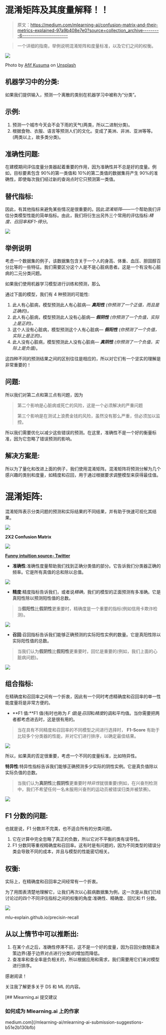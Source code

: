 # 混淆矩阵及其度量解释！！

> 原文：<https://medium.com/mlearning-ai/confusion-matrix-and-their-metrics-explained-97a9b408e7e0?source=collection_archive---------6----------------------->

> 一个详细的指南，举例说明混淆矩阵和度量标准，以及它们之间的权衡。

![](img/679e8f79002151bb87e334e9a412d45d.png)

Photo by [Afif Kusuma](https://unsplash.com/@javaistan?utm_source=medium&utm_medium=referral) on [Unsplash](https://unsplash.com?utm_source=medium&utm_medium=referral)

## 机器学习中的分类:

如果我们提供输入，预测一个离散的类别在机器学习中被称为“分类”。

## 示例:

1.  预测一个城市今天会不会下雨的天气(两类，所以二进制分类)。
2.  根据食物、衣服、语言等预测人们的文化。变成了美洲、非洲、亚洲等等。(两类以上，故多类分类)。

## 准确性问题:

在建模期间评估度量分类器起着重要的作用，因为准确性并不总是好的度量。例如，目标要素包含 90%的第一类值和 10%的第二类值的数据集将产生 90%的准确性，即使每次我们经过新的查询点时它只预测第一类值。

## 替代指标:

因此，有其他指标来避免某些情况是很重要的。因此*混淆矩阵*——一个帮助我们评估分类模型性能的简单指标。由此，我们将衍生出另外三个常用的评估指标:*精度、*召回率和*F1-得分*。

![](img/06a8eef88223c24db8eafd89b80e7dc3.png)

## 举例说明

考虑一个数据集的例子，该数据集包含关于一个人的身高、体重、血压、胆固醇百分比等的一些特征。我们需要区分这个人是不是心脏病患者。这是一个有没有心脏病的二元分类问题。

如果我们使用机器学习模型进行训练和预测，那么

通过下面的模型，我们有 4 种预测的可能性:

1.  此人有心脏病，模型预测此人有心脏病— ***真阳性*** *(你预测了一个正值，而且是正确的)。*
2.  此人有心脏病，模型预测此人没有心脏病— ***假阴性*** *(你预测了一个负值，实际上是正的)。*
3.  这个人没有心脏病，模型预测这个人有心脏病— ***假阳性*** *(你预测了一个负值，实际上是正的)。*
4.  此人没有心脏病，模型预测此人没有心脏病— ***真阴性*** *(你预测了一个负值，实际上是负值)*。

这四种不同的预测结果之间的区别往往是相应的，所以对它们有一个坚实的理解是非常重要的！

## **问题:**

所以我们对第二点和第三点有问题，因为

> 第二个影响是心脏病或死亡的风险，这是一个必须解决的严重问题
> 
> 第三个影响是在测试上浪费金钱的风险，虽然没有那么严重，但必须加以监控。

所以我们需要优化以减少这些错误的预测。在这里，准确性不是一个好的衡量标准，因为它忽略了错误预测的影响。

## 解决方案是:

所以为了量化和改进上面的例子，我们使用混淆矩阵。混淆矩阵将预测分解为几个感兴趣的类别和度量，如精度和召回，用于通过根据要求调整模型来获得最佳值。

# **混淆矩阵:**

混淆矩阵表示分类问题的预测和实际结果的不同结果，并有助于快速可视化其结果。

![](img/eae183595925b927ccd8d64dc526a681.png)

**2X2 Confusion Matrix**

![](img/ff245d1945c885170aaa92f9bdd92488.png)

[**Funny intuition source- Twitter**](https://twitter.com/naif5110_/status/1530928759926398977?s=20&t=BYJjvDVqexhGA5rm2p3DVQ)

*   **准确性**:准确性度量帮助我们找到正确分类值的部分。它告诉我们分类器正确的频率。它是所有真值的总和除以总值。

![](img/ba08cfd830d26906276b8d69fe848ba7.png)

*   **精度**:精度指标告诉我们，或者说*精确*，我们的模型的正面预测有多准确。它是真阳性除以预测阳性值的总数。

> 当**假阳性**比**假阴性**更重要时，精确度是一个重要的指标(例如信用卡欺诈检测)。

![](img/7d3c2a5201543fe63a0d0c60849d59c3.png)

*   **召回**:召回指标告诉我们能够正确预测的实际阳性实例的数量。它是真阳性除以实际阳性值的总数。

> 当我们认为**假阴性**比**假阳性**更重要时，回忆是重要的(例如，我们上面的心脏病问题)。

![](img/1724ad1f4c5f4fa33ebe42a8f3ae00c7.png)

## 组合指标:

在精确度和召回率之间有一个折衷，因此有一个同时考虑精确度和召回率的单一性能度量将是非常方便的。

*   **F1 值:**F1 值(有时也称为 *F 值*)是*召回*和*精度*的调和平均值。当你需要把两者都考虑进去时，这是很有用的。

> 当在具有不同精度和召回率的不同模型之间进行选择时， **F1-Score** 有助于比较多个分类器的性能，并对它们进行排序，以确定最佳结果。

![](img/55b3c9abe3c1548e5f7e0d9fc9162d92.png)

所以，如果真的否定很重要，考虑一个不同的度量标准，比如特异性。

**特异性**:特异性指标告诉我们能够正确预测多少实际的阴性实例。它是真负值除以实际负值的总数。

> 当我们认为**真阴性**比**假阴性**更重要时*特异性*就很重要(例如，在兴奋剂检测中，我们不希望任何一名未服用兴奋剂的运动员被错误归类并被禁赛)。

![](img/b49ffac115b43c7e39ca8438990f4035.png)

## **F1 分数的问题:**

也就是说，F1 分数并不完美，也不适合所有的分类问题。

1.  它在计算中完全忽略了真正的负数，所以它对不平衡的类有误导性。
2.  F1 分数同等重视精确度和召回率。这有时是有问题的，因为不同类型的错误分类会导致不同的成本，并且与模型的性能密切相关。

## **权衡:**

实际上，在精确度和召回率之间经常有一个折衷。

为了用图表清楚地理解它，让我们再次以心脏病数据集为例，这一次是从我们已经讨论过的四个不同评估指标之间的权衡的角度:准确性、精确度、回忆和 f1 分数。

![](img/39754de20abaf34294e04cadf97089d0.png)

mlu-explain.github.io/precisin-recall

## 从以上情节中可以推断出:

1.  在某个点之后，准确性停滞不前，这不是一个好的度量，因为召回分数随着决策边界(基于边界对点进行分类)的增加而降低。
2.  查准率和查全率是负相关的，所以根据应用和需求，我们需要用它们来对模型进行排序。

感谢阅读！

关注我了解更多关于 DS 和 ML 的内容。

[](/mlearning-ai/mlearning-ai-submission-suggestions-b51e2b130bfb) [## Mlearning.ai 提交建议

### 如何成为 Mlearning.ai 上的作家

medium.com](/mlearning-ai/mlearning-ai-submission-suggestions-b51e2b130bfb)